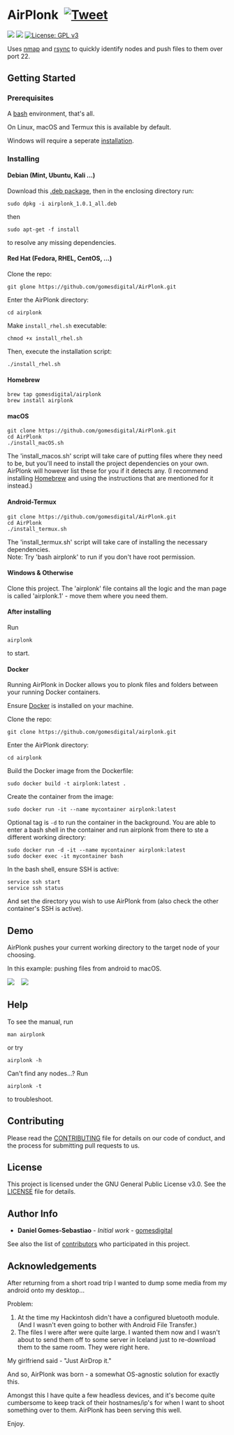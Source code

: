 # AirPlonk &nbsp;[![Tweet](https://img.shields.io/twitter/url/http/shields.io.svg?style=social)](https://twitter.com/intent/tweet?text=Just%20AirPlonk%20it.%20&url=https://github.com/gomesdigital/AirPlonk&via=gomesdigital&hashtags=bash,shell,rsync,ssh,developers)

![](https://img.shields.io/github/issues/gomesdigital/AirPlonk?color=yellow)
![](https://img.shields.io/github/languages/code-size/gomesdigital/AirPlonk?color=green)
[![License: GPL v3](https://img.shields.io/badge/License-GPL%20v3-blue.svg)](https://github.com/gomesdigital/AirPlonk/LICENSE)

Uses [nmap] and [rsync] to quickly identify nodes and push files to them over port 22.



## Getting Started

### Prerequisites

A [bash](https://github.com/topics/bash) environment, that's all. 

On Linux, macOS and Termux this is available by default.

Windows will require a seperate [installation](https://itsfoss.com/install-bash-on-windows/).

### Installing

#### Debian (Mint, Ubuntu, Kali ...)
Download this [.deb package](https://github.com/gomesdigital/AirPlonk/raw/main/airplonk_1.0.1_all.deb), then in the enclosing directory run:
```
sudo dpkg -i airplonk_1.0.1_all.deb
```
then
```
sudo apt-get -f install
```
to resolve any missing dependencies.

#### Red Hat (Fedora, RHEL, CentOS, ...)
Clone the repo:
```
git glone https://github.com/gomesdigital/AirPlonk.git
```
Enter the AirPlonk directory:
```
cd airplonk
```
Make `install_rhel.sh` executable:
```
chmod +x install_rhel.sh
```
Then, execute the installation script:
```
./install_rhel.sh
```

#### Homebrew
```
brew tap gomesdigital/airplonk
brew install airplonk
```

#### macOS
```
git clone https://github.com/gomesdigital/AirPlonk.git
cd AirPlonk
./install_macOS.sh
```
The 'install_macos.sh' script will take care of putting files where they need to 
be, but you'll need to install the project dependencies on your own. AirPlonk 
will however list these for you if it detects any.
(I recommend installing [Homebrew](https://www.howtogeek.com/211541/homebrew-for-os-x-easily-installs-desktop-apps-and-terminal-utilities/) and using the instructions that are mentioned for it instead.)

#### Android-Termux 
```
git clone https://github.com/gomesdigital/AirPlonk.git
cd AirPlonk
./install_termux.sh
```
The 'install_termux.sh' script will take care of installing the necessary 
dependencies.<br/>
Note: Try 'bash airplonk' to run if you don't have root permission.

#### Windows & Otherwise
Clone this project. The 'airplonk' file contains all the logic and the man
page is called 'airplonk.1' - move them where you need them.

#### After installing
Run
```
airplonk
```
to start.

#### Docker
Running AirPlonk in Docker allows you to plonk files and folders between your running Docker containers.

Ensure [Docker](https://docs.docker.com/get-docker/) is installed on your machine.

Clone the repo:
```
git clone https://github.com/gomesdigital/airplonk.git
```
Enter the AirPlonk directory:
```
cd airplonk
```
Build the Docker image from the Dockerfile:
```
sudo docker build -t airplonk:latest .
```
Create the container from the image:
```
sudo docker run -it --name mycontainer airplonk:latest
```
Optional tag is `-d` to run the container in the background. You are able to enter a bash shell in the container and run airplonk from there to ste a different working directory:
```
sudo docker run -d -it --name mycontainer airplonk:latest
sudo docker exec -it mycontainer bash
```
In the bash shell, ensure SSH is active:
```
service ssh start
service ssh status
```
And set the directory you wish to use AirPlonk from (also check the other container's SSH is active).

## Demo
AirPlonk pushes your current working directory to the target node of your choosing.

In this example: pushing files from android to macOS.

![](demo_termux.gif) &nbsp;&nbsp; ![](demo_macos.gif) 

## Help

To see the manual, run
```
man airplonk
```
or try
```
airplonk -h
```


Can't find any nodes...? Run
```
airplonk -t
```
to troubleshoot.

## Contributing

Please read the [CONTRIBUTING](CONTRIBUTING.md) file for details on our code of conduct, and the process for submitting pull requests to us.

## License

This project is licensed under the GNU General Public License v3.0. See the [LICENSE](LICENSE) file for details.

## Author Info

* **Daniel Gomes-Sebastiao** - *Initial work* - [gomesdigital](https://github.com/gomesdigital)

See also the list of [contributors](https://github.com/gomesdigital/AirPlonk/graphs/contributors) who participated in this project.

## Acknowledgements

After returning from a short road trip I wanted to dump some media from my android onto my desktop...

Problem: 
1. At the time my Hackintosh didn't have a configured bluetooth module. (And I wasn't even going to bother with Android File Transfer.)
2. The files I were after were quite large. I wanted them now and I wasn't about to send them off to some server in Iceland just to re-download
   them to the same room. They were right here.

My girlfriend said - "Just AirDrop it."

And so, AirPlonk was born - a somewhat OS-agnostic solution for exactly this. 

Amongst this I have quite a few headless devices, and it's become quite cumbersome to keep track of their hostnames/ip's for when I want to shoot something over to them. AirPlonk has been serving this well.

Enjoy.

[nmap]: https://github.com/nmap/nmap
[rsync]: https://github.com/WayneD/rsync
